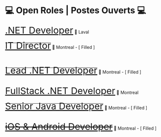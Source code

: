 <h1>💻 Open Roles | Postes Ouverts 💻</h1>

<a style="font-size:30px" href="https://talentive.com/job/programmeur-analyste-csharp-job-on-the-north-shore-91202421915/?utm_source=github&utm_medium=readme">
  .NET Developer</a></s> 📍 Laval
  
  <br/>

<s><a style="font-size:30px" href="https://talentive.com/job/it-director-job-in-montreal-122191313508/?utm_source=github&utm_medium=readme">
  IT Director</a></s> 📍 Montreal - [ Filled ] 
  
  <br/>
  
<s><a style="font-size:30px" href="https://talentive.com/job/mobile-application-developer-android-and-ios-job-in-montreal-010101343449/?utm_source=github&utm_medium=readme">
  Lead .NET Developer</a></s> 📍 Montreal - [ Filled ]
  
  <br/>
  
  <a style="font-size:30px" href="https://talentive.com/job/mobile-application-developer-android-and-ios-job-in-montreal-010101343449/?utm_source=github&utm_medium=readme">
  FullStack .NET Developer</a> 📍 Montreal
  
  <br/>
  
  <s><a style="font-size:30px" href="https://talentive.com/job/senior-java-developer-job-in-montreal-030164835536/?utm_source=github&utm_medium=readme">
  Senior Java Developer</a></s> 📍 Montreal - [ Filled ] 
  
  <br/>

<a style="font-size:30px" href="https://talentive.com/job/mobile-application-developer-android-and-ios-job-in-montreal-010101343449/?utm_source=github&utm_medium=readme">
  <s>iOS & Android Developer</s></a> 📍 Montreal - [ Filled ] <br/>

<!--
**bouia/bouia** is a ✨ _special_ ✨ repository because its `README.md` (this file) appears on your GitHub profile.

Here are some ideas to get you started:

- 🔭 I’m currently working on ...
- 🌱 I’m currently learning ...
- 👯 I’m looking to collaborate on ...
- 🤔 I’m looking for help with ...
- 💬 Ask me about ...
- 📫 How to reach me: ...
- 😄 Pronouns: ...
- ⚡ Fun fact: ...
-->
